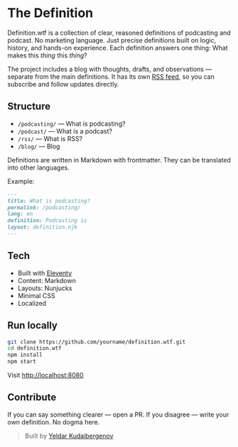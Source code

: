 # The Definition

Definition.wtf is a collection of clear, reasoned definitions of podcasting and podcast. No marketing language. Just precise definitions built on logic, history, and hands-on experience. Each definition answers one thing: What makes this _thing_ this _thing_?

The project includes a blog with thoughts, drafts, and observations — separate from the main definitions. It has its own [RSS feed](https://feed.definition.wtf/blog), so you can subscribe and follow updates directly.


## Structure

- `/podcasting/` — What is podcasting?
- `/podcast/` — What is a podcast?
- `/rss/` — What is RSS?
- `/blog/` — Blog

Definitions are written in Markdown with frontmatter. They can be translated into other languages.

Example:

```markdown
---
title: What is podcasting?
permalink: /podcasting/
lang: en
definition: Podcasting is 
layout: definition.njk
---
````

## Tech

* Built with [Eleventy](https://11ty.dev)
* Content: Markdown
* Layouts: Nunjucks
* Minimal CSS
* Localized

## Run locally

```bash
git clone https://github.com/yourname/definition.wtf.git
cd definition.wtf
npm install
npm start
```

Visit [http://localhost:8080](http://localhost:8080)

## Contribute

If you can say something clearer — open a PR. If you disagree — write your own definition. No dogma here.

> Built by [Yeldar Kudaibergenov](https://yeldar.org)
